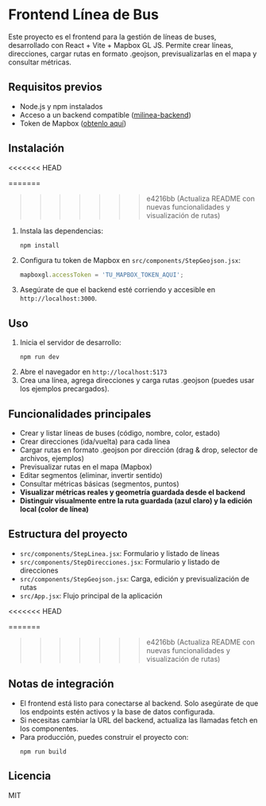 # Frontend Línea de Bus

Este proyecto es el frontend para la gestión de líneas de buses, desarrollado con React + Vite + Mapbox GL JS. Permite crear líneas, direcciones, cargar rutas en formato .geojson, previsualizarlas en el mapa y consultar métricas.

## Requisitos previos
- Node.js y npm instalados
- Acceso a un backend compatible ([milinea-backend](https://github.com/SudoCode76/milinea-backend))
- Token de Mapbox ([obtenlo aquí](https://account.mapbox.com/access-tokens/))

## Instalación
<<<<<<< HEAD

=======
>>>>>>> e4216bb (Actualiza README con nuevas funcionalidades y visualización de rutas)
1. Instala las dependencias:
   ```pwsh
   npm install
   ```
2. Configura tu token de Mapbox en `src/components/StepGeojson.jsx`:
   ```js
   mapboxgl.accessToken = 'TU_MAPBOX_TOKEN_AQUI';
   ```
3. Asegúrate de que el backend esté corriendo y accesible en `http://localhost:3000`.

## Uso
1. Inicia el servidor de desarrollo:
   ```pwsh
   npm run dev
   ```
2. Abre el navegador en `http://localhost:5173`
3. Crea una línea, agrega direcciones y carga rutas .geojson (puedes usar los ejemplos precargados).

## Funcionalidades principales
- Crear y listar líneas de buses (código, nombre, color, estado)
- Crear direcciones (ida/vuelta) para cada línea
- Cargar rutas en formato .geojson por dirección (drag & drop, selector de archivos, ejemplos)
- Previsualizar rutas en el mapa (Mapbox)
- Editar segmentos (eliminar, invertir sentido)
- Consultar métricas básicas (segmentos, puntos)
- **Visualizar métricas reales y geometría guardada desde el backend**
- **Distinguir visualmente entre la ruta guardada (azul claro) y la edición local (color de línea)**

## Estructura del proyecto
- `src/components/StepLinea.jsx`: Formulario y listado de líneas
- `src/components/StepDirecciones.jsx`: Formulario y listado de direcciones
- `src/components/StepGeojson.jsx`: Carga, edición y previsualización de rutas
- `src/App.jsx`: Flujo principal de la aplicación

<<<<<<< HEAD

=======
>>>>>>> e4216bb (Actualiza README con nuevas funcionalidades y visualización de rutas)
## Notas de integración
- El frontend está listo para conectarse al backend. Solo asegúrate de que los endpoints estén activos y la base de datos configurada.
- Si necesitas cambiar la URL del backend, actualiza las llamadas fetch en los componentes.
- Para producción, puedes construir el proyecto con:
   ```pwsh
   npm run build
   ```

## Licencia
MIT
